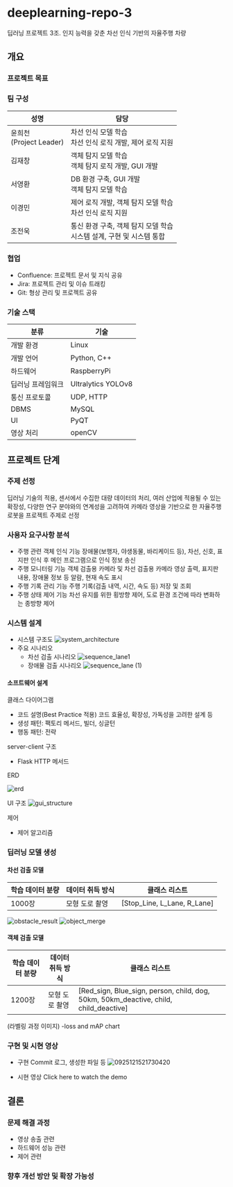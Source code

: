 # deeplearning-repo-3
딥러닝 프로젝트 3조. 인지 능력을 갖춘 차선 인식 기반의 자율주행 차량 

## 개요
### 프로젝트 목표
### 팀 구성
|성명|담당|
|----|-----|
|윤희천 <br> (Project Leader)|차선 인식 모델 학습 <br> 차선 인식 로직 개발, 제어 로직 지원| 
|김재창|객체 탐지 모델 학습 <br> 객체 탐지 로직 개발, GUI 개발|
|서영환|DB 환경 구축, GUI 개발 <br> 객체 탐지 모델 학습| 
|이경민|제어 로직 개발, 객체 탐지 모델 학습 <br> 차선 인식 로직 지원|
|조전욱|통신 환경 구축, 객체 탐지 모델 학습 <br> 시스템 설계, 구현 및 시스템 통합|
### 협업
- Confluence: 프로젝트 문서 및 지식 공유
- Jira: 프로젝트 관리 및 이슈 트래킹
- Git: 형상 관리 및 프로젝트 공유
### 기술 스택
|분류|기술|
|-----|-----|
|개발 환경|Linux|
|개발 언어|Python, C++|
|하드웨어|RaspberryPi|
|딥러닝 프레임워크|Ultralytics YOLOv8|
|통신 프로토콜|UDP, HTTP|
|DBMS|MySQL|
|UI|PyQT|
|영상 처리|openCV|
## 프로젝트 단계
### 주제 선정
딥러닝 기술의 적용, 센서에서 수집한 대량 데이터의 처리, 여러 산업에 적용될 수 있는 확장성, 다양한 연구 분야와의 연계성을 고려하여 카메라 영상을 기반으로 한 자율주행 로봇을 프로젝트 주제로 선정
### 사용자 요구사항 분석
- 주행 관련 객체 인식 기능
  장애물(보행자, 야생동물, 바리케이드 등), 차선, 신호, 표지판 인식 후 메인 프로그램으로 인식 정보 송신
- 주행 모니터링 기능
  객체 검출용 카메라 및 차선 검출용 카메라 영상 출력, 표지판 내용, 장애물 정보 등 알람, 현재 속도 표시
- 주행 기록 관리 기능
  주행 기록(검출 내역, 시간, 속도 등) 저장 및 조회 
- 주행 상태 제어 기능
  차선 유지를 위한 횡방향 제어, 도로 환경 조건에 따라 변화하는 종방향 제어
  

### 시스템 설계
- 시스템 구조도
![system_architecture](https://github.com/user-attachments/assets/be74edc8-9306-4ccd-9494-87cf21cf4ec3)
- 주요 시나리오
  - 차선 검출 시나리오
![sequence_lane1](https://github.com/user-attachments/assets/7db9002c-4d24-4c77-beda-08a4e25903b1)
  - 장애물 검출 시나리오
![sequence_lane (1)](https://github.com/user-attachments/assets/ad45240c-29f7-4031-8746-643ae64fcabb)

#### 소프트웨어 설계
클래스 다이어그램
- 코드 설명(Best Practice 적용)
  코드 효율성, 확장성, 가독성을 고려한 설계 등
- 생성 패턴: 팩토리 메서드, 빌더, 싱글턴
- 행동 패턴: 전략

server-client 구조
- Flask HTTP 메서드

ERD

![erd](https://github.com/user-attachments/assets/9d43f6bd-cfd1-4fda-aece-ae4cf4ae6320)

UI 구조
![gui_structure](https://github.com/user-attachments/assets/e14f82ce-8122-4441-bf51-14b57c5dcbd9)

제어
- 제어 알고리즘
### 딥러닝 모델 생성
#### 차선 검출 모델
|학습 데이터 분량|데이터 취득 방식|클래스 리스트|
|-----|-----|-----|
|1000장|모형 도로 촬영|[Stop_Line, L_Lane, R_Lane]|

![obstacle_result](https://github.com/user-attachments/assets/046bb048-d95b-48f2-a2ef-8e6a30044abd)
![object_merge](https://github.com/user-attachments/assets/c35aee99-63d5-4ffe-b6a4-bc71ca4a6f27)

#### 객체 검출 모델
|학습 데이터 분량|데이터 취득 방식|클래스 리스트|
|-----|-----|-----|
|1200장|모형 도로 촬영|[Red_sign, Blue_sign, person, child, dog, 50km, 50km_deactive, child, child_deactive]|

(라벨링 과정 이미지)
-loss and mAP chart

### 구현 및 시현 영상
- 구현
  Commit 로그, 생성한 파일 등
![0925121521730420](https://github.com/user-attachments/assets/b6db7a78-0eb2-47d3-aa2a-0b1902b0229b)

- 시현 영상
Click here to watch the demo

## 결론
### 문제 해결 과정
- 영상 송출 관련
- 하드웨어 성능 관련
- 제어 관련
### 향후 개선 방안 및 확장 가능성
